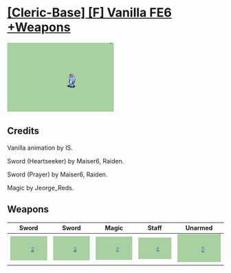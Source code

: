 # [\[Cleric-Base\] \[F\] Vanilla FE6 +Weapons](./)

<img src="./1.%20Sword%20(Heartseeker)/Sword_000.png" alt="[Cleric-Base] [F] Vanilla FE6 +Weapons standing" />

## Credits

Vanilla animation by IS.

Sword (Heartseeker) by Maiser6, Raiden.

Sword (Prayer) by Maiser6, Raiden.

Magic by Jeorge_Reds.

## Weapons


|Sword |Sword |Magic |Staff |Unarmed |
|  :---: | :---: | :---: | :---: | :---: |
| <img alt="Sword animation" src="./1.%20Sword%20(Heartseeker)/Sword.gif" /> | <img alt="Sword animation" src="./1.%20Sword%20(Prayer)/Sword.gif" /> | <img alt="Magic animation" src="./6.%20Magic/Magic.gif" /> | <img alt="Staff animation" src="./7.%20Staff/Staff.gif" /> | <img alt="Unarmed animation" src="./8.%20Unarmed/Unarmed.gif" /> |
